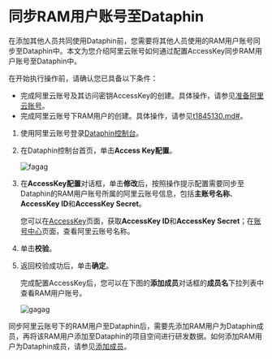 # 同步RAM用户账号至Dataphin

在添加其他人员共同使用Dataphin前，您需要将其他人员使用的RAM用户账号同步至Dataphin中。本文为您介绍阿里云账号如何通过配置AccessKey同步RAM用户账号至Dataphin中。

在开始执行操作前，请确认您已具备以下条件：

-   完成阿里云账号及其访问密钥AccessKey的创建。具体操作，请参见[准备阿里云账号](/cn.zh-CN/准备工作/准备账号/准备阿里云账号.md)。
-   完成阿里云账号下RAM用户的创建。具体操作，请参见[t1845130.md\#](/cn.zh-CN/准备工作/准备账号/创建RAM用户.md)。

1.  使用阿里云账号登录[Dataphin控制台](https://dataphin.console.aliyun.com/workingArea)。

2.  在Dataphin控制台首页，单击**Access Key配置**。

    ![fagag](https://help-static-aliyun-doc.aliyuncs.com/assets/img/zh-CN/3517755261/p292024.png)

3.  在**AccessKey配置**对话框，单击**修改**后，按照操作提示配置需要同步至Dataphin的RAM用户账号所属的阿里云账号信息，包括**主账号名称**、**AccessKey ID**和**AccessKey Secret**。

    您可以在[AccessKey](https://ram.console.aliyun.com/manage/ak)页面，获取**AccessKey ID**和**AccessKey Secret**；在[账号中心](https://account.console.aliyun.com/v2/#/basic-info/index)页面，查看阿里云账号名称。

4.  单击**校验**。

5.  返回校验成功后，单击**确定**。

    完成配置AccessKey后，您可以在下图的**添加成员**对话框的**成员名**下拉列表中查看RAM用户账号。

    ![gagag](https://help-static-aliyun-doc.aliyuncs.com/assets/img/zh-CN/8910600361/p313021.png)


同步阿里云账号下的RAM用户至Dataphin后，需要先添加RAM用户为Dataphin成员，再将该RAM用户添加至Dataphin的项目空间进行研发数据。如何添加RAM用户为Dataphin成员，请参见[添加成员](/cn.zh-CN/全局管理/管理中心/成员管理.md)。

